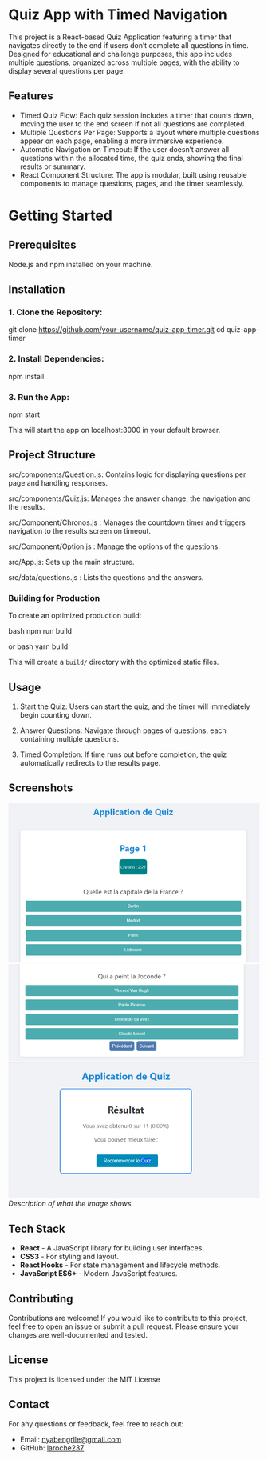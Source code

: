# Quiz App with Timed Navigation

This project is a React-based Quiz Application featuring a timer that navigates directly to the end if users don’t complete all questions in time. Designed for educational and challenge purposes, this app includes multiple questions, organized across multiple pages, with the ability to display several questions per page.


## Features

- Timed Quiz Flow: Each quiz session includes a timer that counts down, moving the user to the end screen if not all questions are completed.
- Multiple Questions Per Page: Supports a layout where multiple questions appear on each page, enabling a more immersive experience.
- Automatic Navigation on Timeout: If the user doesn’t answer all questions within the allocated time, the quiz ends, showing the final results or summary.
- React Component Structure: The app is modular, built using reusable components to manage questions, pages, and the timer seamlessly.

# Getting Started

## Prerequisites

Node.js and npm installed on your machine.


## Installation
### 1. **Clone the Repository:**

git clone https://github.com/your-username/quiz-app-timer.git
cd quiz-app-timer


### 2. **Install Dependencies:**

npm install


### 3. **Run the App:**

npm start

This will start the app on localhost:3000 in your default browser.

## Project Structure

src/components/Question.js: Contains logic for displaying questions per page and handling responses.

src/components/Quiz.js:  Manages the answer change, the navigation and the results.

src/Component/Chronos.js : Manages the countdown timer and triggers navigation to the results screen on timeout. 

src/Component/Option.js : Manage the options of the questions.

src/App.js: Sets up the main structure.

src/data/questions.js : Lists the questions and the answers.

### Building for Production

To create an optimized production build:

bash
npm run build

or
bash
yarn build


This will create a `build/` directory with the optimized static files.


## Usage

1. Start the Quiz: Users can start the quiz, and the timer will immediately begin counting down.


2. Answer Questions: Navigate through pages of questions, each containing multiple questions.


3. Timed Completion: If time runs out before completion, the quiz automatically redirects to the results page.


## Screenshots

![l'application quiz](src\photos\quiz-app-1.PNG)  
![Pagination](src\photos\quiz-app-2.PNG) 
![Resultat du quiz](src\photos\quiz-app-3.PNG) 
*Description of what the image shows.*



## Tech Stack

- **React** - A JavaScript library for building user interfaces.
- **CSS3** - For styling and layout.
- **React Hooks** - For state management and lifecycle methods.
- **JavaScript ES6+** - Modern JavaScript features.

## Contributing

Contributions are welcome! If you would like to contribute to this project, feel free to open an issue or submit a pull request. Please ensure your changes are well-documented and tested.

## License

This project is licensed under the MIT License 

## Contact

For any questions or feedback, feel free to reach out:

- Email: [nyabengrlle@gmail.com](mailto:nyabengrlle@gmail.com)
- GitHub: [laroche237](https://github.com/laroche237)